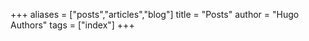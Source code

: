 +++
aliases = ["posts","articles","blog"]
title = "Posts"
author = "Hugo Authors"
tags = ["index"]
+++